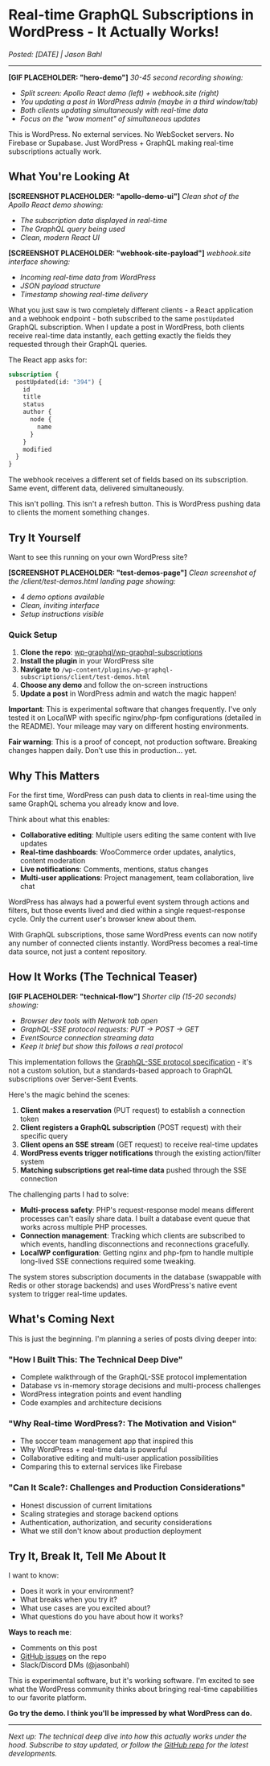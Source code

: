 # Real-time GraphQL Subscriptions in WordPress - It Actually Works!

*Posted: [DATE] | Jason Bahl*

---

**[GIF PLACEHOLDER: "hero-demo"]**
*30-45 second recording showing:*
- *Split screen: Apollo React demo (left) + webhook.site (right)*
- *You updating a post in WordPress admin (maybe in a third window/tab)*
- *Both clients updating simultaneously with real-time data*
- *Focus on the "wow moment" of simultaneous updates*

This is WordPress. No external services. No WebSocket servers. No Firebase or Supabase. Just WordPress + GraphQL making real-time subscriptions actually work.

## What You're Looking At

**[SCREENSHOT PLACEHOLDER: "apollo-demo-ui"]**
*Clean shot of the Apollo React demo showing:*
- *The subscription data displayed in real-time*
- *The GraphQL query being used*
- *Clean, modern React UI*

**[SCREENSHOT PLACEHOLDER: "webhook-site-payload"]**
*webhook.site interface showing:*
- *Incoming real-time data from WordPress*
- *JSON payload structure*
- *Timestamp showing real-time delivery*

What you just saw is two completely different clients - a React application and a webhook endpoint - both subscribed to the same `postUpdated` GraphQL subscription. When I update a post in WordPress, both clients receive real-time data instantly, each getting exactly the fields they requested through their GraphQL queries.

The React app asks for:
```graphql
subscription {
  postUpdated(id: "394") {
    id
    title
    status
    author {
      node {
        name
      }
    }
    modified
  }
}
```

The webhook receives a different set of fields based on its subscription. Same event, different data, delivered simultaneously.

This isn't polling. This isn't a refresh button. This is WordPress pushing data to clients the moment something changes.

## Try It Yourself

Want to see this running on your own WordPress site?

**[SCREENSHOT PLACEHOLDER: "test-demos-page"]**
*Clean screenshot of the /client/test-demos.html landing page showing:*
- *4 demo options available*
- *Clean, inviting interface*
- *Setup instructions visible*

### Quick Setup

1. **Clone the repo**: [wp-graphql/wp-graphql-subscriptions](https://github.com/wp-graphql/wp-graphql-subscriptions)
2. **Install the plugin** in your WordPress site
3. **Navigate to** `/wp-content/plugins/wp-graphql-subscriptions/client/test-demos.html`
4. **Choose any demo** and follow the on-screen instructions
5. **Update a post** in WordPress admin and watch the magic happen!

**Important**: This is experimental software that changes frequently. I've only tested it on LocalWP with specific nginx/php-fpm configurations (detailed in the README). Your mileage may vary on different hosting environments.

**Fair warning**: This is a proof of concept, not production software. Breaking changes happen daily. Don't use this in production... yet.

## Why This Matters

For the first time, WordPress can push data to clients in real-time using the same GraphQL schema you already know and love.

Think about what this enables:

- **Collaborative editing**: Multiple users editing the same content with live updates
- **Real-time dashboards**: WooCommerce order updates, analytics, content moderation
- **Live notifications**: Comments, mentions, status changes
- **Multi-user applications**: Project management, team collaboration, live chat

WordPress has always had a powerful event system through actions and filters, but those events lived and died within a single request-response cycle. Only the current user's browser knew about them. 

With GraphQL subscriptions, those same WordPress events can now notify any number of connected clients instantly. WordPress becomes a real-time data source, not just a content repository.

## How It Works (The Technical Teaser)

**[GIF PLACEHOLDER: "technical-flow"]**
*Shorter clip (15-20 seconds) showing:*
- *Browser dev tools with Network tab open*
- *GraphQL-SSE protocol requests: PUT → POST → GET*
- *EventSource connection streaming data*
- *Keep it brief but show this follows a real protocol*

This implementation follows the [GraphQL-SSE protocol specification](https://github.com/enisdenjo/graphql-sse/blob/master/PROTOCOL.md) - it's not a custom solution, but a standards-based approach to GraphQL subscriptions over Server-Sent Events.

Here's the magic behind the scenes:

1. **Client makes a reservation** (PUT request) to establish a connection token
2. **Client registers a GraphQL subscription** (POST request) with their specific query
3. **Client opens an SSE stream** (GET request) to receive real-time updates
4. **WordPress events trigger notifications** through the existing action/filter system
5. **Matching subscriptions get real-time data** pushed through the SSE connection

The challenging parts I had to solve:

- **Multi-process safety**: PHP's request-response model means different processes can't easily share data. I built a database event queue that works across multiple PHP processes.
- **Connection management**: Tracking which clients are subscribed to which events, handling disconnections and reconnections gracefully.
- **LocalWP configuration**: Getting nginx and php-fpm to handle multiple long-lived SSE connections required some tweaking.

The system stores subscription documents in the database (swappable with Redis or other storage backends) and uses WordPress's native event system to trigger real-time updates.

## What's Coming Next

This is just the beginning. I'm planning a series of posts diving deeper into:

### "How I Built This: The Technical Deep Dive"
- Complete walkthrough of the GraphQL-SSE protocol implementation
- Database vs in-memory storage decisions and multi-process challenges
- WordPress integration points and event handling
- Code examples and architecture decisions

### "Why Real-time WordPress?: The Motivation and Vision"  
- The soccer team management app that inspired this
- Why WordPress + real-time data is powerful
- Collaborative editing and multi-user application possibilities
- Comparing this to external services like Firebase

### "Can It Scale?: Challenges and Production Considerations"
- Honest discussion of current limitations
- Scaling strategies and storage backend options
- Authentication, authorization, and security considerations
- What we still don't know about production deployment

## Try It, Break It, Tell Me About It

I want to know:
- Does it work in your environment?
- What breaks when you try it?
- What use cases are you excited about?
- What questions do you have about how it works?

**Ways to reach me**:
- Comments on this post
- [GitHub issues](https://github.com/wp-graphql/wp-graphql-subscriptions/issues) on the repo
- Slack/Discord DMs (@jasonbahl)

This is experimental software, but it's working software. I'm excited to see what the WordPress community thinks about bringing real-time capabilities to our favorite platform.

**Go try the demo. I think you'll be impressed by what WordPress can do.**

---

*Next up: The technical deep dive into how this actually works under the hood. Subscribe to stay updated, or follow the [GitHub repo](https://github.com/wp-graphql/wp-graphql-subscriptions) for the latest developments.*